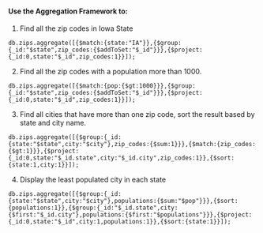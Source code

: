 #### Use the Aggregation Framework to:

1. Find all the zip codes in Iowa State 

```
db.zips.aggregate([{$match:{state:"IA"}},{$group:{_id:"$state",zip_codes:{$addToSet:"$_id"}}},{$project:{_id:0,state:"$_id",zip_codes:1}}]);
```

2. Find all the zip codes with a population more than 1000. 

```
db.zips.aggregate([{$match:{pop:{$gt:1000}}},{$group:{_id:"$state",zip_codes:{$addToSet:"$_id"}}},{$project:{_id:0,state:"$_id",zip_codes:1}}]);
```

3. Find all cities that have more than one zip code, sort the result based by state and city name. 

```
db.zips.aggregate([{$group:{_id:{state:"$state",city:"$city"},zip_codes:{$sum:1}}},{$match:{zip_codes:{$gt:1}}},{$project:{_id:0,state:"$_id.state",city:"$_id.city",zip_codes:1}},{$sort:{state:1,city:1}}]);
```

4. Display the least populated city in each state

```
db.zips.aggregate([{$group:{_id:{state:"$state",city:"$city"},populations:{$sum:"$pop"}}},{$sort:{populations:1}},{$group:{_id:"$_id.state",city:{$first:"$_id.city"},populations:{$first:"$populations"}}},{$project:{_id:0,state:"$_id",city:1,populations:1}},{$sort:{state:1}}]);
```

